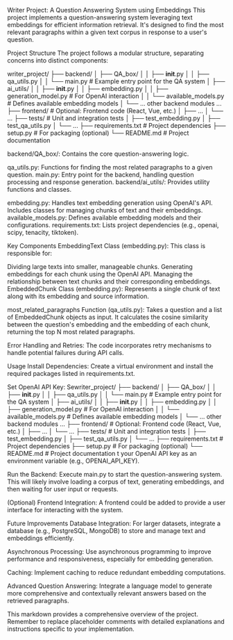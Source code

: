 Writer Project: A Question Answering System using Embeddings
This project implements a question-answering system leveraging text embeddings for efficient information retrieval. It's designed to find the most relevant paragraphs within a given text corpus in response to a user's question.

Project Structure
The project follows a modular structure, separating concerns into distinct components:

writer_project/
├── backend/
│ ├── QA_box/
│ │ ├── **init**.py
│ │ ├── qa_utils.py
│ │ └── main.py # Example entry point for the QA system
│ ├── ai_utils/
│ │ ├── **init**.py
│ │ ├── embedding.py
│ │ ├── generation_model.py # For OpenAI interaction
│ │ └── available_models.py # Defines available embedding models
│ └── ... other backend modules ...
├── frontend/ # Optional: Frontend code (React, Vue, etc.)
│ ├── ...
│ └── ...
├── tests/ # Unit and integration tests
│ ├── test_embedding.py
│ ├── test_qa_utils.py
│ └── ...
├── requirements.txt # Project dependencies
├── setup.py # For packaging (optional)
└── README.md # Project documentation

backend/QA_box/: Contains the core question-answering logic.

qa_utils.py: Functions for finding the most related paragraphs to a given question.
main.py: Entry point for the backend, handling question processing and response generation.
backend/ai_utils/: Provides utility functions and classes.

embedding.py: Handles text embedding generation using OpenAI's API. Includes classes for managing chunks of text and their embeddings.
available_models.py: Defines available embedding models and their configurations.
requirements.txt: Lists project dependencies (e.g., openai, scipy, tenacity, tiktoken).

Key Components
EmbeddingText Class (embedding.py): This class is responsible for:

Dividing large texts into smaller, manageable chunks.
Generating embeddings for each chunk using the OpenAI API.
Managing the relationship between text chunks and their corresponding embeddings.
EmbeddedChunk Class (embedding.py): Represents a single chunk of text along with its embedding and source information.

most_related_paragraphs Function (qa_utils.py): Takes a question and a list of EmbeddedChunk objects as input. It calculates the cosine similarity between the question's embedding and the embedding of each chunk, returning the top N most related paragraphs.

Error Handling and Retries: The code incorporates retry mechanisms to handle potential failures during API calls.

Usage
Install Dependencies: Create a virtual environment and install the required packages listed in requirements.txt.

Set OpenAI API Key: Sewriter_project/
├── backend/
│ ├── QA_box/
│ │ ├── **init**.py
│ │ ├── qa_utils.py
│ │ └── main.py # Example entry point for the QA system
│ ├── ai_utils/
│ │ ├── **init**.py
│ │ ├── embedding.py
│ │ ├── generation_model.py # For OpenAI interaction
│ │ └── available_models.py # Defines available embedding models
│ └── ... other backend modules ...
├── frontend/ # Optional: Frontend code (React, Vue, etc.)
│ ├── ...
│ └── ...
├── tests/ # Unit and integration tests
│ ├── test_embedding.py
│ ├── test_qa_utils.py
│ └── ...
├── requirements.txt # Project dependencies
├── setup.py # For packaging (optional)
└── README.md # Project documentation
t your OpenAI API key as an environment variable (e.g., OPENAI_API_KEY).

Run the Backend: Execute main.py to start the question-answering system. This will likely involve loading a corpus of text, generating embeddings, and then waiting for user input or requests.

(Optional) Frontend Integration: A frontend could be added to provide a user interface for interacting with the system.

Future Improvements
Database Integration: For larger datasets, integrate a database (e.g., PostgreSQL, MongoDB) to store and manage text and embeddings efficiently.

Asynchronous Processing: Use asynchronous programming to improve performance and responsiveness, especially for embedding generation.

Caching: Implement caching to reduce redundant embedding computations.

Advanced Question Answering: Integrate a language model to generate more comprehensive and contextually relevant answers based on the retrieved paragraphs.

This markdown provides a comprehensive overview of the project. Remember to replace placeholder comments with detailed explanations and instructions specific to your implementation.
